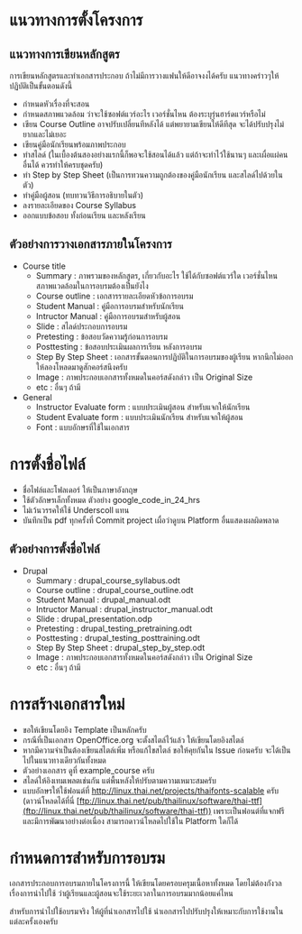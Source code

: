 # แนวทางการตั้งโครงการ #
## แนวทางการเขียนหลักสูตร ##
การเขียนหลักสูตรและทำเอกสารประกอบ ถ้าไม่มีการวางแฟนให้ดีอาจงงได้ครับ แนวทางคร่าวๆให้ปฏิบัติเป็นขั้นตอนดังนี้
  * กำหนดหัวเรื่องที่จะสอน
  * กำหนดสภาพแวดล้อม ว่าจะใช้ซอฟต์แวร์อะไร เวอร์ชั่นไหน ต้องระบุรุ่นฮาร์ดแวร์หรือไม่
  * เขียน Course Outline อาจปรับเปลี่ยนทีหลังได้ แต่พยายามเขียนให้ดีทีสุด จะได้ปรับปรุงไม่ยากและไม่เยอะ
  * เขียนคู่มือนักเรียนพร้อมภาพประกอบ
  * ทำสไลด์ (ในเบื้องต้นสองอย่างแรกนี้ก็พอจะใช้สอนได้แล้ว แต่ถ้าจะทำไว้ใช้นานๆ และเผื่อแผ่คนอื่นได้ ควรทำให้ครบชุดครับ)
  * ทำ Step by Step Sheet (เป็นการทวนความถูกต้องของคู่มือนักเรียน และสไลด์ไปด้วยในตัว)
  * ทำคู่มือผู้สอน (ทบทวนวิธีการอธิบายในตัว)
  * ลงรายละเอียดของ Course Syllabus
  * ออกแบบข้อสอบ ทั้งก่อนเรียน และหลังเรียน
## ตัวอย่างการวางเอกสารภายในโครงการ ##

  * Course title
    * Summary : ภาพรวมของหลักสูตร, เกี่ยวกับอะไร ใช้ได้กับซอฟต์แวร์ใด เวอร์ชั่นไหน สภาพแวดล้อมในการอบรมต้องเป็นยังไง
    * Course outline : เอกสารรายละเอียดหัวข้อการอบรม
    * Student Manual : คู่มือการอบรมสำหรับนักเรียน
    * Intructor Manual : คู่มือการอบรมสำหรับผู้สอน
    * Slide : สไลด์ประกอบการอบรม
    * Pretesting : ข้อสอบวัดความรู้ก่อนการอบรม
    * Posttesting : ข้อสอบประเมินผลการเรียน หลังการอบรม
    * Step By Step Sheet : เอกสารขั้นตอนการปฏิบัติในการอบรมของผู้เรียน หากนึกไม่ออก ให้ลองโหลดมาดูสักคอร์สนึงครับ
    * Image : ภาพประกอบเอกสารทั้งหมดในคอร์สดังกล่าว เป็น Original Size
    * etc : อื่นๆ ถ้ามี
  * General
    * Instructor Evaluate form : แบบประเมินผู้สอน สำหรับแจกให้นักเรียน
    * Student Evaluate form : แบบประเมินนักเรียน สำหรับแจกให้ผู้สอน
    * Font : แบบอักษรที่ใช้ในเอกสาร

# การตั้งชื่อไฟล์ #

  * ชื่อไฟล์และโฟลเดอร์ ให้เป็นภาษาอังกฤษ
  * ใช้ตัวอักษรเล็กทั้งหมด ตัวอย่าง google\_code\_in\_24\_hrs
  * ไม่เว้นวรรคให้ใช้ Underscoll แทน
  * บันทึกเป็น pdf ทุกครั้งที่ Commit project เผื่อว่าดูบน Platform อื่นแสดงผลผิดพลาด

## ตัวอย่างการตั้งชื่อไฟล์ ##

  * Drupal
    * Summary : drupal\_course\_syllabus.odt
    * Course outline : drupal\_course\_outline.odt
    * Student Manual : drupal\_manual.odt
    * Intructor Manual : drupal\_instructor\_manual.odt
    * Slide : drupal\_presentation.odp
    * Pretesting : drupal\_testing\_pretraining.odt
    * Posttesting : drupal\_testing\_posttraining.odt
    * Step By Step Sheet : drupal\_step\_by\_step.odt
    * Image : ภาพประกอบเอกสารทั้งหมดในคอร์สดังกล่าว เป็น Original Size
    * etc : อื่นๆ ถ้ามี


# การสร้างเอกสารใหม่ #

  * ขอให้เขียนโดยอิง Template เป็นหลักครับ
  * กรณีที่เป็นเอกสาร OpenOffice.org จะตั้งสไตล์ไว้แล้ว ให้เขียนโดยอิงสไตล์
  * หากมีความจำเป็นต้องเขียนสไตล์เพิ่ม หรือแก้ไขสไตล์ ขอให้คุยกันใน Issue ก่อนครับ จะได้เป็นไปในแนวทางเดียวกันทั้งหมด
  * ตัวอย่างเอกสาร ดูที่ example\_course ครับ
  * สไลด์ให้อิงเทมเพลตเช่นกัน แต่พื้นหลังให้ปรับตามความเหมาะสมครับ
  * แบบอักษรให้ใช้ฟอนต์ที่ http://linux.thai.net/projects/thaifonts-scalable ครับ (ดาวน์โหลดได้ที่นี่ [ftp://linux.thai.net/pub/thailinux/software/thai-ttf](ftp://linux.thai.net/pub/thailinux/software/thai-ttf)) เพราะเป็นฟอนต์ที่แจกฟรี และมีการพัฒนาอย่างต่อเนื่อง สามารถดาวน์โหลดไปใช้ใน Platform ใดก็ได้

# กำหนดการสำหรับการอบรม #

เอกสารประกอบการอบรมภายในโครงการนี้ ให้เขียนโดยครอบครุมเนื้อหาทั้งหมด โดยไม่ต้องกังวลเรื่องการนำไปใช้ ว่าผู้เรียนและผู้สอนจะใช้ระยะเวลาในการอบรมมากน้อยแค่ไหน

สำหรับการนำไปใช้อบรมจริง ให้ผู้ที่นำเอกสารไปใช้ นำเอกสารไปปรับปรุงให้เหมาะกับการใช้งานในแต่ละครั้งเองครับ